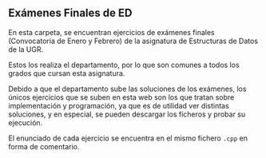 ## Exámenes Finales de ED

En esta carpeta, se encuentran
ejercicios de exámenes finales (Convocatoria de Enero y Febrero)
de la asignatura de Estructuras de Datos de la UGR.

Estos los realiza el departamento, por lo que
son comunes a todos los grados que cursan esta asignatura.

Debido a que el departamento sube las soluciones
de los exámenes, los únicos ejercicios que se suben en esta
web son los que tratan sobre implementación y programación,
ya que es de utilidad ver distintas soluciones, y
en especial, se pueden descargar los ficheros y probar su ejecución.

El enunciado de cada ejercicio se encuentra en el mismo
fichero `.cpp` en forma de comentario.